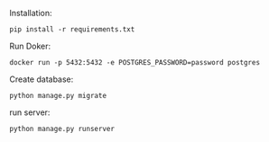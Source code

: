 Installation:
```angular2html
pip install -r requirements.txt
```
Run Doker:
```angular2html
docker run -p 5432:5432 -e POSTGRES_PASSWORD=password postgres
```
Create database:
```angular2html
python manage.py migrate
```
run server:
```angular2html
python manage.py runserver
```